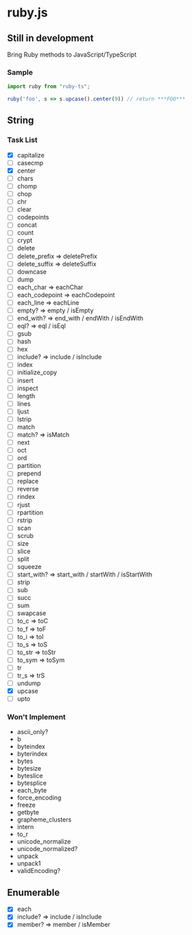 # ruby.js

## Still in development

Bring Ruby methods to JavaScript/TypeScript

### Sample
```javascript
import ruby from "ruby-ts";

ruby('foo', s => s.upcase().center(9)) // return ***FOO***
```

## String
### Task List
- [x] capitalize
- [ ] casecmp
- [x] center
- [ ] chars
- [ ] chomp
- [ ] chop
- [ ] chr
- [ ] clear
- [ ] codepoints
- [ ] concat
- [ ] count
- [ ] crypt
- [ ] delete
- [ ] delete_prefix => deletePrefix
- [ ] delete_suffix => deleteSuffix
- [ ] downcase
- [ ] dump
- [ ] each_char => eachChar
- [ ] each_codepoint => eachCodepoint
- [ ] each_line => eachLine
- [ ] empty? => empty / isEmpty
- [ ] end_with? => end_with / endWith / isEndWith
- [ ] eql? => eql / isEql
- [ ] gsub
- [ ] hash
- [ ] hex
- [ ] include? => include / isInclude
- [ ] index
- [ ] initialize_copy
- [ ] insert
- [ ] inspect
- [ ] length
- [ ] lines
- [ ] ljust
- [ ] lstrip
- [ ] match
- [ ] match? => isMatch
- [ ] next
- [ ] oct
- [ ] ord
- [ ] partition
- [ ] prepend
- [ ] replace
- [ ] reverse
- [ ] rindex
- [ ] rjust
- [ ] rpartition
- [ ] rstrip
- [ ] scan
- [ ] scrub
- [ ] size
- [ ] slice
- [ ] split
- [ ] squeeze
- [ ] start_with? => start_with / startWith / isStartWith
- [ ] strip
- [ ] sub
- [ ] succ
- [ ] sum
- [ ] swapcase
- [ ] to_c => toC
- [ ] to_f => toF
- [ ] to_i => toI
- [ ] to_s => toS
- [ ] to_str => toStr
- [ ] to_sym => toSym
- [ ] tr
- [ ] tr_s => trS
- [ ] undump
- [x] upcase
- [ ] upto

### Won't Implement
- ascii_only?
- b
- byteindex
- byterindex
- bytes
- bytesize
- byteslice
- bytesplice
- each_byte
- force_encoding
- freeze
- getbyte
- grapheme_clusters
- intern
- to_r
- unicode_normalize
- unicode_normalized?
- unpack
- unpack1
- validEncoding?

## Enumerable
- [x] each
- [x] include? => include / isInclude
- [x] member? => member / isMember